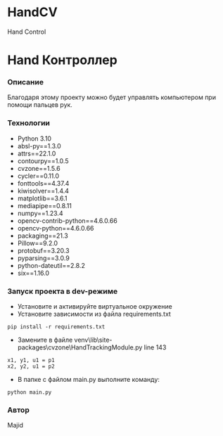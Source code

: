 # HandCV
Hand Control

# Hand Контроллер
### Описание
Благодаря этому проекту можно будет управлять компьютером при помощи пальцев рук.
### Технологии
- Python 3.10
- absl-py==1.3.0
- attrs==22.1.0
- contourpy==1.0.5
- cvzone==1.5.6
- cycler==0.11.0
- fonttools==4.37.4
- kiwisolver==1.4.4
- matplotlib==3.6.1
- mediapipe==0.8.11
- numpy==1.23.4
- opencv-contrib-python==4.6.0.66
- opencv-python==4.6.0.66
- packaging==21.3
- Pillow==9.2.0
- protobuf==3.20.3
- pyparsing==3.0.9
- python-dateutil==2.8.2
- six==1.16.0

### Запуск проекта в dev-режиме
- Установите и активируйте виртуальное окружение
- Установите зависимости из файла requirements.txt
```
pip install -r requirements.txt
``` 
- Замените в файле venv\lib\site-packages\cvzone\HandTrackingModule.py line 143
```
x1, y1, u1 = p1
x2, y2, u1 = p2
```

- В папке с файлом main.py выполните команду:
```
python main.py
```
### Автор
Majid